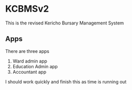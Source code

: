 # KCBMSv2
This is the revised Kericho Bursary Management System

## Apps 
There are three apps
1. Ward admin app
2. Education Admin app
3. Accountant app

I should work quickly and finish this as time is running out
